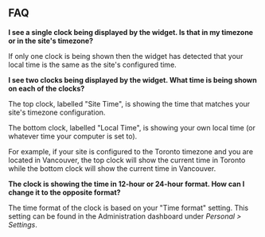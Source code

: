 ## FAQ

__I see a single clock being displayed by the widget. Is that in my timezone or in the site's timezone?__

If only one clock is being shown then the widget has detected that your local time is the same as the site's configured time.

__I see two clocks being displayed by the widget. What time is being shown on each of the clocks?__

The top clock, labelled "Site Time", is showing the time that matches your site's timezone configuration.

The bottom clock, labelled "Local Time", is showing your own local time (or whatever time your computer is set to).

For example, if your site is configured to the Toronto timezone and you are located in Vancouver, the top clock will show the current time in Toronto while the bottom clock will show the current time in Vancouver.

__The clock is showing the time in 12-hour or 24-hour format. How can I change it to the opposite format?__

The time format of the clock is based on your "Time format" setting. This setting can be found in the Administration dashboard under <i>Personal > Settings</i>.